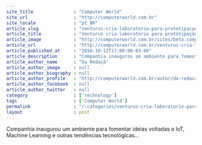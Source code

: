 ```yaml
---
site_title               : "Computer World"
site_url                 : "http://computerworld.com.br"
site_locale              : "pt_BR"
article_slug             : "venturus-cria-laboratorio-para-prototipacao-de-solucoes-de-iot"
article_title            : "Venturus cria laboratório para protótipação de soluções de IoT"
article_image            : "http://computerworld.com.br/sites/beta.computerworld.com.br/files/news_articles/laboratorio_inovacao.jpg"
article_url              : "http://computerworld.com.br/venturus-cria-laboratorio-para-prototipacao-de-solucoes-de-iot"
article_published_at     : "2016-10-12T17:00:00-03:00"
article_description      : "Companhia inaugurou um ambiente para fomentar ideias voltadas a IoT, Machine Learning e outras tendências tecnológicas..."
article_author_name      : "Da Redaçã"
article_author_image     : null
article_author_biography : null
article_author_profile   : "http://computerworld.com.br/autor/da-redacao"
article_author_facebook  : null
article_author_twitter   : null
category                 : ['technology']
tags                     : ['Computer World']
permalink                : "/:categories/venturus-cria-laboratorio-para-prototipacao-de-solucoes-de-iot/"
layout                   : post
---
```


Companhia inaugurou um ambiente para fomentar ideias voltadas a IoT, Machine Learning e outras tendências tecnológicas...

